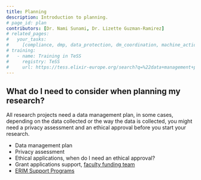 ```yaml
---
title: Planning
description: Introduction to planning.
# page_id: plan
contributors: [Dr. Nami Sunami, Dr. Lizette Guzman-Ramirez]
# related_pages:
#   your_tasks:
#     [compliance, dmp, data_protection, dm_coordination, machine_actionability]
# training:
#   - name: Training in TeSS
#     registry: TeSS
#     url: https://tess.elixir-europe.org/search?q=%22data+management+planning%22#materials
---
```



<!-- ERIM focused information (begin) -->
## What do I need to consider when planning my research?
All research projects need a data management plan, in some cases, depending on the data collected or the way the data is collected, you might need a privacy assessment and an ethical approval before you start your research. 

- Data management plan <!-- Link to the new page with the DMP -->
- Privacy assessment <!-- Link to the new page with info about privacy -->
- Ethical applications, when do I need an ethical approval? <!-- Link to the new page with the decision tree for ethical applications -->
- Grant applications support, [faculty funding team](https://www.erim.eur.nl/research-support/funding/) 
- [ERIM Support Programs](https://www.erim.eur.nl/research-support/erim-support-programmes-esp/)

<!-- ERIM focused information (end) -->



